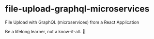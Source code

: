 # file-upload-graphql-microservices

File Upload with GraphQL (microservices) from a React Application

<!-- INSPIRATIONAL_QUOTE_START -->
Be a lifelong learner, not a know-it-all.
🐶
<!-- INSPIRATIONAL_QUOTE_END -->
